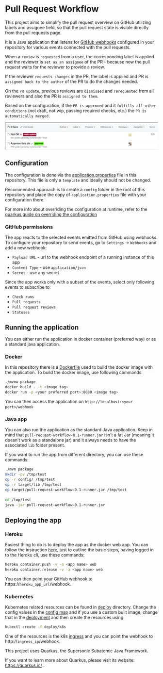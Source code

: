 # Pull Request Workflow

This project aims to simplify the pull request overview on GitHub utilizing labels and assignee field, so that the pull request state is visible directly from the pull requests page.

It is a Java application that listens for [GitHub webhooks](https://developer.github.com/webhooks/) configured in your repository for various events connected with the pull requests.

When a `review` is `requested` from a user, the corresponding label is applied and the reviewer is `set as an assignee` of the PR - because now the pull request waits for the reviewer to provide a review.

If the reviewer `requests changes` in the PR, the label is applied and PR is `assigned back to the author` of the PR to do the changes needed.

On the `PR update`, previous reviews are `dismissed` and `rerequested` from all reviewers and also the PR is `assigned to them`.

Based on the configuration, if the `PR is approved` and it `fulfills all other conditions` (not draft, not wip, passing required checks, etc.) the `PR is automatically merged`.

![Image of Yaktocat](./example.png) 

## Configuration

The configuration is done via the [application.properties](./src/main/resources/application.properties) file in this repository. This file is only a `template` and ideally should not be changed.

Recommended approach is to create a `config` folder in the root of this repository and place the copy of `application.properties` file with your configuration there.

For more info about overriding the configuration at runtime, refer to the [quarkus guide on overriding the configuration](https://quarkus.io/guides/config#overriding-properties-at-runtime)

### GitHub permissions

The app reacts to the selected events emitted from GitHub using webhooks. To configure your repository to send events, go to `Settings` -> `Webhooks` and add a new webhook:

- `Payload URL` - url to the webhook endpoint of a running instance of this app
- `Content Type` - use `application/json`
- `Secret` - use any secret

Since the app works only with a subset of the events, select only following events to subscribe to:
- `Check runs`
- `Pull requests`
- `Pull request reviews`
- `Statuses`

## Running the application

You can either run the application in docker container (preferred way) or as a standard java application.

### Docker

In this repository there is a [Dockerfile](./Dockerfile) used to build the docker image with the application. To build the docker image, use following commands:

```bash
./mvnw package
docker build . -t <image tag>
docker run -p <your preferred port>:8080 <image tag>
```

You can then access the application on `http://localhost:<your port>/webhook`

### Java app

You can also run the application as the standard Java application. Keep in mind that `pull-request-workflow-0.1-runner.jar` isn't a fat Jar (meaning it doesn't work as a standalone jar) and it always needs to have the associated `lib` folder present.

If you want to run the app from different directory, you can use these commands:

```bash
./mvn package
mkdir -pv /tmp/test
cp -r config/ /tmp/test
cp -r target/lib /tmp/test
cp target/pull-request-workflow-0.1-runner.jar /tmp/test

cd /tmp/test
java -jar pull-request-workflow-0.1-runner.jar
```

## Deploying the app

### Heroku

Easiest thing to do is to deploy the app as the docker web app. You can follow the instruction [here](https://devcenter.heroku.com/articles/container-registry-and-runtime), just to outline the basic steps, having logged in to the Heroku cli, use these commands:

```bash
heroku container:push -v -a <app name> web
heroku container:release -v -a <app name> web
```

You can then point your GitHub webhook to https://`heroku_app_url`/webhook.

### Kubernetes

Kubernetes related resources can be found in [deploy](deploy/k8s) directory. Change the config values in the [config map](deploy/k8s/01_configmap.yml) and if you use a custom built image, change that in the [deployment](deploy/k8s/05_deployment.yml) and then create the resources using:

```bash
kubectl create -f deploy/k8s
```

One of the resources is the k8s [ingress](https://kubernetes.io/docs/concepts/services-networking/ingress/) and you can point the webhook to http://`ingress_ip`/webhook. 


This project uses Quarkus, the Supersonic Subatomic Java Framework.

If you want to learn more about Quarkus, please visit its website: https://quarkus.io/ .
